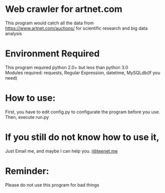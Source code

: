 # Web crawler for artnet.com
This program would catch all the data from https://www.artnet.com/auctions/ for scientific research and big data analysis<br>

# Environment Required
This program required python 2.0+ but less than python 3.0<br>
Modules required: requests, Regular Expression, datetime, MySQLdb(If you need)<br>

# How to use: 
First, you have to edit config.py to configurate the program before you use. <br>
Then, execute run.py<br>

# If you still do not know how to use it, 
Just Email me, and maybe I can help you. i@teenet.me<br>

# Reminder: 
Please do not use this program for bad things<br>
